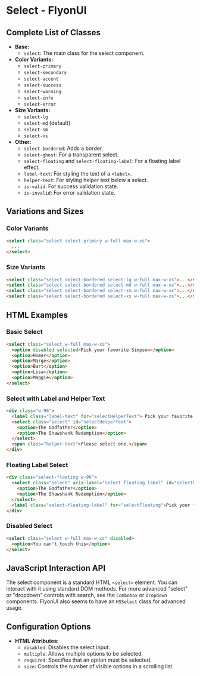 # Select - FlyonUI

## Complete List of Classes
- **Base:**
  - `select`: The main class for the select component.
- **Color Variants:**
  - `select-primary`
  - `select-secondary`
  - `select-accent`
  - `select-success`
  - `select-warning`
  - `select-info`
  - `select-error`
- **Size Variants:**
  - `select-lg`
  - `select-md` (default)
  - `select-sm`
  - `select-xs`
- **Other:**
  - `select-bordered`: Adds a border.
  - `select-ghost`: For a transparent select.
  - `select-floating` and `select-floating-label`: For a floating label effect.
  - `label-text`: For styling the text of a `<label>`.
  - `helper-text`: For styling helper text below a select.
  - `is-valid`: For success validation state.
  - `is-invalid`: For error validation state.

## Variations and Sizes

### Color Variants
```html
<select class="select select-primary w-full max-w-xs">
  ...
</select>
```

### Size Variants
```html
<select class="select select-bordered select-lg w-full max-w-xs">...</select>
<select class="select select-bordered select-md w-full max-w-xs">...</select>
<select class="select select-bordered select-sm w-full max-w-xs">...</select>
<select class="select select-bordered select-xs w-full max-w-xs">...</select>
```

## HTML Examples

### Basic Select
```html
<select class="select w-full max-w-xs">
  <option disabled selected>Pick your favorite Simpson</option>
  <option>Homer</option>
  <option>Marge</option>
  <option>Bart</option>
  <option>Lisa</option>
  <option>Maggie</option>
</select>
```

### Select with Label and Helper Text
```html
<div class="w-96">
  <label class="label-text" for="selectHelperText"> Pick your favorite Movie </label>
  <select class="select" id="selectHelperText">
    <option>The Godfather</option>
    <option>The Shawshank Redemption</option>
  </select>
  <span class="helper-text">Please select one.</span>
</div>
```

### Floating Label Select
```html
<div class="select-floating w-96">
  <select class="select" aria-label="Select floating label" id="selectFloating">
    <option>The Godfather</option>
    <option>The Shawshank Redemption</option>
  </select>
  <label class="select-floating-label" for="selectFloating">Pick your favorite Movie</label>
</div>
```

### Disabled Select
```html
<select class="select w-full max-w-xs" disabled>
  <option>You can't touch this</option>
</select>
```

## JavaScript Interaction API
The select component is a standard HTML `<select>` element. You can interact with it using standard DOM methods. For more advanced "select" or "dropdown" controls with search, see the `Combobox` or `Dropdown` components. FlyonUI also seems to have an `HSSelect` class for advanced usage.

## Configuration Options
- **HTML Attributes:**
  - `disabled`: Disables the select input.
  - `multiple`: Allows multiple options to be selected.
  - `required`: Specifies that an option must be selected.
  - `size`: Controls the number of visible options in a scrolling list.